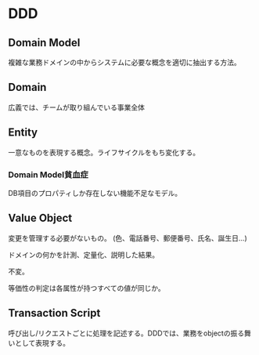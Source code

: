 # DDD

## Domain Model

複雑な業務ドメインの中からシステムに必要な概念を適切に抽出する方法。

## Domain

広義では、チームが取り組んでいる事業全体

## Entity

一意なものを表現する概念。ライフサイクルをもち変化する。

### Domain Model貧血症

DB項目のプロパティしか存在しない機能不足なモデル。

## Value Object

変更を管理する必要がないもの。 (色、電話番号、郵便番号、氏名、誕生日...)

ドメインの何かを計測、定量化、説明した結果。

不変。

等価性の判定は各属性が持つすべての値が同じか。


## Transaction Script

呼び出し/リクエストごとに処理を記述する。DDDでは、業務をobjectの振る舞いとして表現する。
